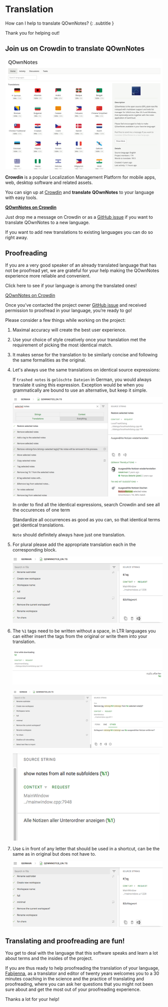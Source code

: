 # Translation

How can I help to translate QOwnNotes? 
{: .subtitle }

Thank you for helping out! 

## Join us on Crowdin to translate QOwnNotes

![crowdin](../assets/img/crowdin.png)

**Crowdin** is a popular Localization Management Platform for mobile apps, web,
desktop software and related assets.

You can sign up at [Crowdin](https://crowdin.com/project/qownnotes/invite) and
**translate** **QOwnNotes** to your language with easy tools.

**[QOwnNotes on Crowdin](https://crowdin.com/project/qownnotes/invite)**

Just drop me a message on Crowdin or as a [GitHub issue](https://github.com/pbek/QOwnNotes/issues)
if you want to translate QOwnNotes to a new language.

If you want to add new translations to existing languages you can do so right away.

## Proofreading

If you are a very good speaker of an already translated language that has not be proofread yet, we are grateful for your help making the QOwnNotes experience more reliable and convenient.

Click here to see if your language is among the translated ones! 

[QOwnNotes on Crowdin](https://translate.qownnotes.org/)

Once you’ve contacted the project owner [GitHub issue](https://github.com/pbek/QOwnNotes/issues) and received permission to proofread in your language, you’re ready to go!

Please consider a few things while working on the project:

1) Maximal accuracy will create the best user experience.

2) Use your choice of style creatively once your translation met the requirement of picking the most identical match.

3) It makes sense for the translation to be similarly concise and following the same formalities as the original.

4) Let's always use the same translations on identical source expressions:

   If `trashed notes` is `gelöschte Dateien` in German, you would always translate it using this expression.
   Exception would be when you grammatically are bound to use an alternative, but keep it simple.

   ![screenshot](../assets/img/crowdin/screenshot-7.png)

   In order to find all the identical expressions, search Crowdin and see all the occurences of one term

   Standardize all occurrences as good as you can, so that identical terms get identical translations.

   `Note` should definitely always have just one translation.

5) For plural please add the appropriate translation each in the corresponding block.

   ![screenshot](../assets/img/crowdin/screenshot-4.png)

6) The `%1` tags need to be written without a space, in LTR languages you can either insert the tags
    from the original or write them into your translation.

   ![screenshot](../assets/img/crowdin/screenshot-1.png)

   ![screenshot](../assets/img/crowdin/screenshot-5.png)

   ![screenshot](../assets/img/crowdin/screenshot-3.png)

7) Use `&` in front of any letter that should be used in a shortcut, can be the same as in original but does not have to.

   ![screenshot](../assets/img/crowdin/screenshot-4.png)

## Translating and proofreading are fun!

You get to deal with the language that this software speaks and learn a lot about terms and the insides of the project.

If you are thus ready to help proofreading the translation of your language, [Fabijenna](https://crowdin.com/profile/rawfreeamy), as a translator and editor of twenty years welcomes you to a 30 minutes coaching in the science and the practice of translating and proofreading, where you can ask her questions that you might not been sure about and get the most out of your proofreading experience.

Thanks a lot for your help!
